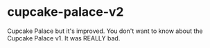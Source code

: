 # cupcake-palace-v2
Cupcake Palace but it's improved. You don't want to know about the Cupcake Palace v1. It was REALLY bad.
